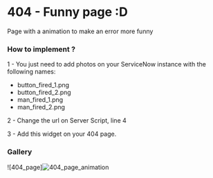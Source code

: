 # 404 - Funny page :D

Page with a animation to make an error more funny

### How to implement ?

1 - You just need to add photos on your ServiceNow instance with the following names:

- button_fired_1.png
- button_fired_2.png
- man_fired_1.png
- man_fired_2.png

2 - Change the url on Server Script, line 4

3 - Add this widget on your 404 page.

### Gallery

![404_page]![404_page_animation](https://github.com/Organize-Cloud-Labs/Service-Portal/blob/main/Components/404_Funny_Page/404_page_animation.gif)
